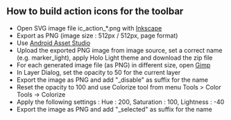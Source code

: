 ## How to build action icons for the toolbar

* Open SVG image file ic_action_*.png with [Inkscape](http://inkscape.org/)
* Export as PNG (image size : 512px / 512px, page format)
* Use [Android Asset Studio](http://android-ui-utils.googlecode.com/hg/asset-studio/dist/icons-actionbar.html#source.space.trim=1&source.space.pad=0&name=example&theme=light)
* Upload the exported PNG image from image source, set a correct name (e.g. marker_light), apply Holo Light theme and download the zip file
* For each generated image file (as PNG) in different size, open [Gimp](http://www.gimp.org/)
* In Layer Dialog, set the opacity to 50 for the current layer
* Export the image as PNG and add "_disable" as suffix for the name
* Reset the opacity to 100 and use Colorize tool from menu Tools > Color Tools -> Colorize
* Apply the following settings : Hue : 200, Saturation : 100, Lightness : -40
* Export the image as PNG and add "_selected" as suffix for the name
